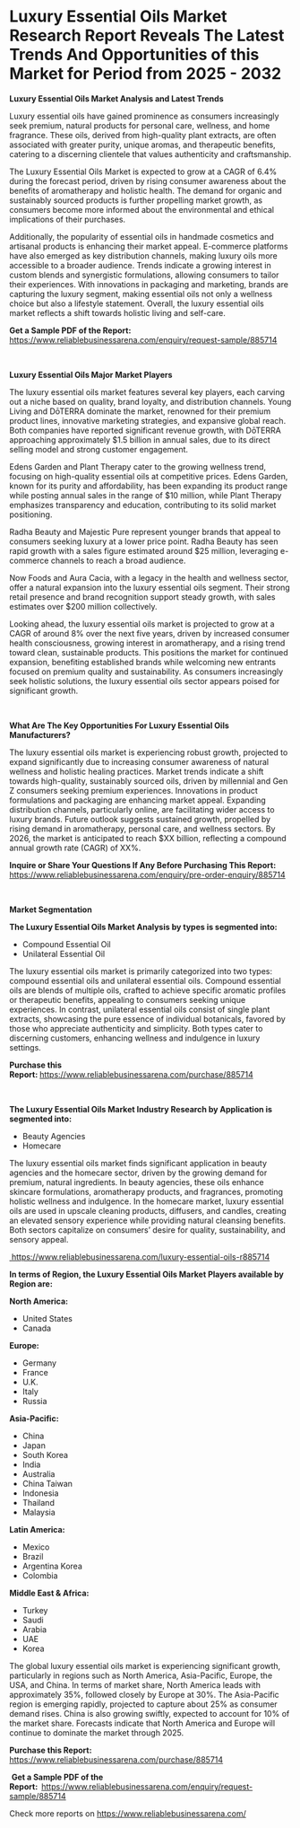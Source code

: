 <p><h1>Luxury Essential Oils Market Research Report Reveals The Latest Trends And Opportunities of this Market for Period from 2025 - 2032</h1></p><p><strong>Luxury Essential Oils Market Analysis and Latest Trends</strong></p>
<p><p>Luxury essential oils have gained prominence as consumers increasingly seek premium, natural products for personal care, wellness, and home fragrance. These oils, derived from high-quality plant extracts, are often associated with greater purity, unique aromas, and therapeutic benefits, catering to a discerning clientele that values authenticity and craftsmanship.</p><p>The Luxury Essential Oils Market is expected to grow at a CAGR of 6.4% during the forecast period, driven by rising consumer awareness about the benefits of aromatherapy and holistic health. The demand for organic and sustainably sourced products is further propelling market growth, as consumers become more informed about the environmental and ethical implications of their purchases.</p><p>Additionally, the popularity of essential oils in handmade cosmetics and artisanal products is enhancing their market appeal. E-commerce platforms have also emerged as key distribution channels, making luxury oils more accessible to a broader audience. Trends indicate a growing interest in custom blends and synergistic formulations, allowing consumers to tailor their experiences. With innovations in packaging and marketing, brands are capturing the luxury segment, making essential oils not only a wellness choice but also a lifestyle statement. Overall, the luxury essential oils market reflects a shift towards holistic living and self-care.</p></p>
<p><strong>Get a Sample PDF of the Report:&nbsp;</strong> <a href="https://www.reliablebusinessarena.com/enquiry/request-sample/885714?utm_campaign=3533&utm_medium=2&utm_source=Github&utm_content=ia&utm_term=01042025&utm_id=luxury-essential-oils">https://www.reliablebusinessarena.com/enquiry/request-sample/885714</a></p>
<p>&nbsp;</p>
<p><strong>Luxury Essential Oils Major Market Players</strong></p>
<p><p>The luxury essential oils market features several key players, each carving out a niche based on quality, brand loyalty, and distribution channels. Young Living and DōTERRA dominate the market, renowned for their premium product lines, innovative marketing strategies, and expansive global reach. Both companies have reported significant revenue growth, with DōTERRA approaching approximately $1.5 billion in annual sales, due to its direct selling model and strong customer engagement.</p><p>Edens Garden and Plant Therapy cater to the growing wellness trend, focusing on high-quality essential oils at competitive prices. Edens Garden, known for its purity and affordability, has been expanding its product range while posting annual sales in the range of $10 million, while Plant Therapy emphasizes transparency and education, contributing to its solid market positioning.</p><p>Radha Beauty and Majestic Pure represent younger brands that appeal to consumers seeking luxury at a lower price point. Radha Beauty has seen rapid growth with a sales figure estimated around $25 million, leveraging e-commerce channels to reach a broad audience.</p><p>Now Foods and Aura Cacia, with a legacy in the health and wellness sector, offer a natural expansion into the luxury essential oils segment. Their strong retail presence and brand recognition support steady growth, with sales estimates over $200 million collectively.</p><p>Looking ahead, the luxury essential oils market is projected to grow at a CAGR of around 8% over the next five years, driven by increased consumer health consciousness, growing interest in aromatherapy, and a rising trend toward clean, sustainable products. This positions the market for continued expansion, benefiting established brands while welcoming new entrants focused on premium quality and sustainability. As consumers increasingly seek holistic solutions, the luxury essential oils sector appears poised for significant growth.</p></p>
<p>&nbsp;</p>
<p><strong>What Are The Key Opportunities For Luxury Essential Oils Manufacturers?</strong></p>
<p><p>The luxury essential oils market is experiencing robust growth, projected to expand significantly due to increasing consumer awareness of natural wellness and holistic healing practices. Market trends indicate a shift towards high-quality, sustainably sourced oils, driven by millennial and Gen Z consumers seeking premium experiences. Innovations in product formulations and packaging are enhancing market appeal. Expanding distribution channels, particularly online, are facilitating wider access to luxury brands. Future outlook suggests sustained growth, propelled by rising demand in aromatherapy, personal care, and wellness sectors. By 2026, the market is anticipated to reach $XX billion, reflecting a compound annual growth rate (CAGR) of XX%.</p></p>
<p><strong>Inquire or Share Your Questions If Any Before Purchasing This Report:</strong> <a href="https://www.reliablebusinessarena.com/enquiry/pre-order-enquiry/885714?utm_campaign=3533&utm_medium=2&utm_source=Github&utm_content=ia&utm_term=01042025&utm_id=luxury-essential-oils">https://www.reliablebusinessarena.com/enquiry/pre-order-enquiry/885714</a></p>
<p>&nbsp;</p>
<p><strong>Market Segmentation</strong></p>
<p><strong>The Luxury Essential Oils Market Analysis by types is segmented into:</strong></p>
<p><ul><li>Compound Essential Oil</li><li>Unilateral Essential Oil</li></ul></p>
<p><p>The luxury essential oils market is primarily categorized into two types: compound essential oils and unilateral essential oils. Compound essential oils are blends of multiple oils, crafted to achieve specific aromatic profiles or therapeutic benefits, appealing to consumers seeking unique experiences. In contrast, unilateral essential oils consist of single plant extracts, showcasing the pure essence of individual botanicals, favored by those who appreciate authenticity and simplicity. Both types cater to discerning customers, enhancing wellness and indulgence in luxury settings.</p></p>
<p><strong>Purchase this Report:&nbsp;</strong><a href="https://www.reliablebusinessarena.com/purchase/885714?utm_campaign=3533&utm_medium=2&utm_source=Github&utm_content=ia&utm_term=01042025&utm_id=luxury-essential-oils">https://www.reliablebusinessarena.com/purchase/885714</a></p>
<p>&nbsp;</p>
<p><strong>The Luxury Essential Oils Market Industry Research by Application is segmented into:</strong></p>
<p><ul><li>Beauty Agencies</li><li>Homecare</li></ul></p>
<p><p>The luxury essential oils market finds significant application in beauty agencies and the homecare sector, driven by the growing demand for premium, natural ingredients. In beauty agencies, these oils enhance skincare formulations, aromatherapy products, and fragrances, promoting holistic wellness and indulgence. In the homecare market, luxury essential oils are used in upscale cleaning products, diffusers, and candles, creating an elevated sensory experience while providing natural cleansing benefits. Both sectors capitalize on consumers’ desire for quality, sustainability, and sensory appeal.</p></p>
<p><a href="https://www.reliablebusinessarena.com/luxury-essential-oils-r885714?utm_campaign=3533&utm_medium=2&utm_source=Github&utm_content=ia&utm_term=01042025&utm_id=luxury-essential-oils">&nbsp;https://www.reliablebusinessarena.com/luxury-essential-oils-r885714</a></p>
<p><strong>In terms of Region, the Luxury Essential Oils Market Players available by Region are:</strong></p>
<p>
    <p> <strong> North America: </strong>
        <ul>
            <li>United States</li>
            <li>Canada</li>
        </ul>
        </p> 
    <p> <strong> Europe: </strong>
        <ul>
            <li>Germany</li>
            <li>France</li>
            <li>U.K.</li>
            <li>Italy</li>
            <li>Russia</li>
        </ul>
        </p> 
    <p> <strong> Asia-Pacific: </strong>
        <ul>
            <li>China</li>
            <li>Japan</li>
            <li>South Korea</li>
            <li>India</li>
            <li>Australia</li>
            <li>China Taiwan</li>
            <li>Indonesia</li>
            <li>Thailand</li>
            <li>Malaysia</li>
        </ul>
        </p> 
    <p> <strong> Latin America: </strong>
        <ul>
            <li>Mexico</li>
            <li>Brazil</li>
            <li>Argentina Korea</li>
            <li>Colombia</li>
        </ul>
        </p> 
    <p> <strong> Middle East & Africa: </strong>
        <ul>
            <li>Turkey</li>
            <li>Saudi</li>
            <li>Arabia</li>
            <li>UAE</li>
            <li>Korea</li>
        </ul>
    </p>
    </p>
<p><p>The global luxury essential oils market is experiencing significant growth, particularly in regions such as North America, Asia-Pacific, Europe, the USA, and China. In terms of market share, North America leads with approximately 35%, followed closely by Europe at 30%. The Asia-Pacific region is emerging rapidly, projected to capture about 25% as consumer demand rises. China is also growing swiftly, expected to account for 10% of the market share. Forecasts indicate that North America and Europe will continue to dominate the market through 2025.</p></p>
<p><strong>Purchase this Report: </strong><a href="https://www.reliablebusinessarena.com/purchase/885714?utm_campaign=3533&utm_medium=2&utm_source=Github&utm_content=ia&utm_term=01042025&utm_id=luxury-essential-oils">https://www.reliablebusinessarena.com/purchase/885714</a></p>
<p>&nbsp;<strong>Get a Sample PDF of the Report:&nbsp;&nbsp;</strong><a href="https://www.reliablebusinessarena.com/enquiry/request-sample/885714?utm_campaign=3533&utm_medium=2&utm_source=Github&utm_content=ia&utm_term=01042025&utm_id=luxury-essential-oils">https://www.reliablebusinessarena.com/enquiry/request-sample/885714</a></p>
<p><strong></strong></p>
<p>Check more reports on <a href="https://www.reliablebusinessarena.com/?utm_campaign=3533&utm_medium=2&utm_source=Github&utm_content=ia&utm_term=01042025&utm_id=luxury-essential-oils">https://www.reliablebusinessarena.com/</a></p>